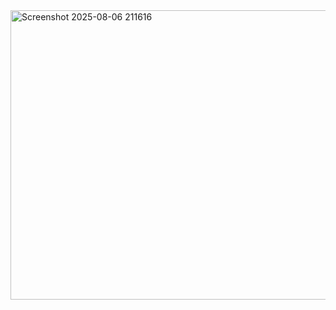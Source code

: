
<img width="645" height="463" alt="Screenshot 2025-08-06 211616" src="https://github.com/user-attachments/assets/1b3d1a31-b9d1-40ac-92d2-90a0fc3034f0" />
